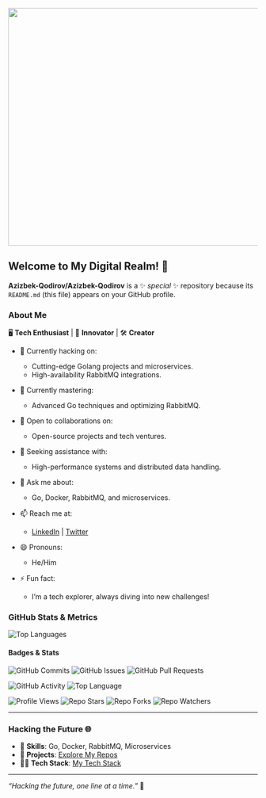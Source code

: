 <!-- Header Image -->
<p align="center">
  <img src="https://cdn-images-1.medium.com/fit/t/1600/480/1*30aoNxlSnaYrLhBT0O1lzw.png" alt="Golang Header" width="1500" height="480">
</p>


## Welcome to My Digital Realm! 👾

**Azizbek-Qodirov/Azizbek-Qodirov** is a ✨ _special_ ✨ repository because its `README.md` (this file) appears on your GitHub profile.

### About Me

🖥️ **Tech Enthusiast** | 🚀 **Innovator** | 🛠️ **Creator**

- 🔭 Currently hacking on:
  - Cutting-edge Golang projects and microservices.
  - High-availability RabbitMQ integrations.

- 🌱 Currently mastering:
  - Advanced Go techniques and optimizing RabbitMQ.

- 👯 Open to collaborations on:
  - Open-source projects and tech ventures.

- 🤔 Seeking assistance with:
  - High-performance systems and distributed data handling.

- 💬 Ask me about:
  - Go, Docker, RabbitMQ, and microservices.

- 📫 Reach me at:
  - [LinkedIn](https://www.linkedin.com/in/azizbek-qodirov) | [Twitter](https://twitter.com/azizbek_qodirov)

- 😄 Pronouns:
  - He/Him

- ⚡ Fun fact:
  - I’m a tech explorer, always diving into new challenges!

### GitHub Stats & Metrics

<img src="https://github-readme-stats.vercel.app/api/top-langs/?username=Azizbek-Qodirov&theme=radical" alt="Top Languages" />

#### Badges & Stats

![GitHub Commits](https://img.shields.io/github/commit-activity/m/Azizbek-Qodirov/Azizbek-Qodirov?color=purple&style=for-the-badge&logo=github)
![GitHub Issues](https://img.shields.io/github/issues/Azizbek-Qodirov/Azizbek-Qodirov?color=red&style=for-the-badge&logo=github)
![GitHub Pull Requests](https://img.shields.io/github/issues-pr/Azizbek-Qodirov/Azizbek-Qodirov?color=green&style=for-the-badge&logo=github)

![GitHub Activity](https://img.shields.io/github/commit-activity/w/Azizbek-Qodirov/Azizbek-Qodirov?color=blue&style=for-the-badge&logo=github)
![Top Language](https://img.shields.io/github/languages/top/Azizbek-Qodirov/Azizbek-Qodirov?color=orange&style=for-the-badge&logo=github)

![Profile Views](https://komarev.com/ghpvc/?username=Azizbek-Qodirov&color=blue&style=flat-square)
![Repo Stars](https://img.shields.io/github/stars/Azizbek-Qodirov/Azizbek-Qodirov?color=gold&style=for-the-badge&logo=github)
![Repo Forks](https://img.shields.io/github/forks/Azizbek-Qodirov/Azizbek-Qodirov?color=blue&style=for-the-badge&logo=github)
![Repo Watchers](https://img.shields.io/github/watchers/Azizbek-Qodirov/Azizbek-Qodirov?color=purple&style=for-the-badge&logo=github)

---

### Hacking the Future 🌐

- 🧠 **Skills**: Go, Docker, RabbitMQ, Microservices
- 💼 **Projects**: [Explore My Repos](https://github.com/Azizbek-Qodirov)
- 🕵️‍♂️ **Tech Stack**: [My Tech Stack](https://github.com/Azizbek-Qodirov/tech-stack)

---

_“Hacking the future, one line at a time.”_ 🖤

